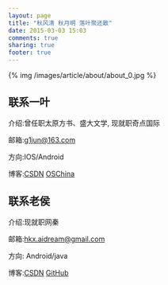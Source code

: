 ```yaml
---
layout: page
title: "秋风清 秋月明 落叶聚还散"
date: 2015-03-03 15:03
comments: true
sharing: true
footer: true
---
```


{% img /images/article/about/about_0.jpg %}



## 联系一叶


介绍:曾任职太原方书、盛大文学, 现就职奇点国际

邮箱:g1jun@163.com

方向:IOS/Android

博客:[CSDN](http://blog.csdn.net/g1jun)  [OSChina](http://my.oschina.net/taptale)



## 联系老侯


介绍:现就职网秦

邮箱:hkx.aidream@gmail.com

方向: Android/java

博客:[CSDN](http://blog.csdn.net/hkxxx)  [GitHub](https://github.com/houkx)